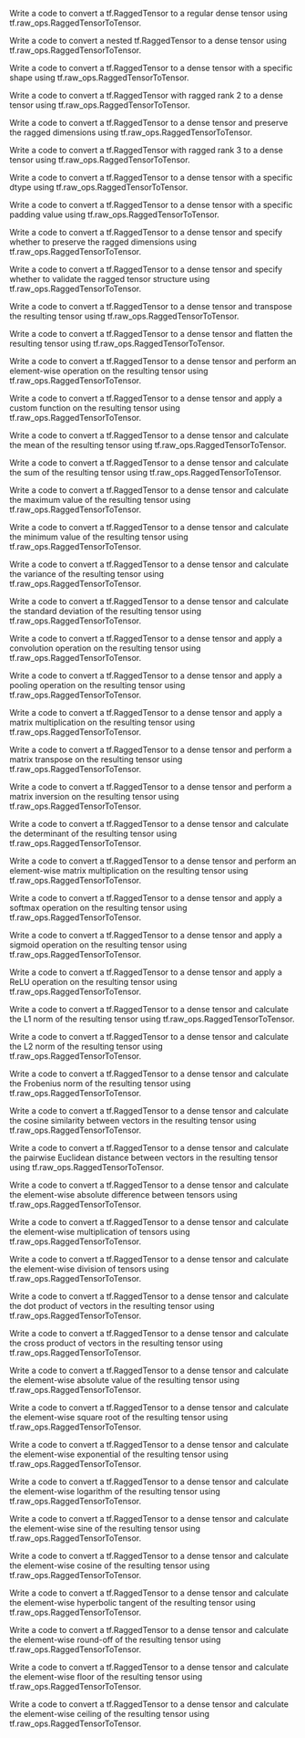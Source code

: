 Write a code to convert a tf.RaggedTensor to a regular dense tensor using tf.raw_ops.RaggedTensorToTensor.

Write a code to convert a nested tf.RaggedTensor to a dense tensor using tf.raw_ops.RaggedTensorToTensor.

Write a code to convert a tf.RaggedTensor to a dense tensor with a specific shape using tf.raw_ops.RaggedTensorToTensor.

Write a code to convert a tf.RaggedTensor with ragged rank 2 to a dense tensor using tf.raw_ops.RaggedTensorToTensor.

Write a code to convert a tf.RaggedTensor to a dense tensor and preserve the ragged dimensions using tf.raw_ops.RaggedTensorToTensor.

Write a code to convert a tf.RaggedTensor with ragged rank 3 to a dense tensor using tf.raw_ops.RaggedTensorToTensor.

Write a code to convert a tf.RaggedTensor to a dense tensor with a specific dtype using tf.raw_ops.RaggedTensorToTensor.

Write a code to convert a tf.RaggedTensor to a dense tensor with a specific padding value using tf.raw_ops.RaggedTensorToTensor.

Write a code to convert a tf.RaggedTensor to a dense tensor and specify whether to preserve the ragged dimensions using tf.raw_ops.RaggedTensorToTensor.

Write a code to convert a tf.RaggedTensor to a dense tensor and specify whether to validate the ragged tensor structure using tf.raw_ops.RaggedTensorToTensor.

Write a code to convert a tf.RaggedTensor to a dense tensor and transpose the resulting tensor using tf.raw_ops.RaggedTensorToTensor.

Write a code to convert a tf.RaggedTensor to a dense tensor and flatten the resulting tensor using tf.raw_ops.RaggedTensorToTensor.

Write a code to convert a tf.RaggedTensor to a dense tensor and perform an element-wise operation on the resulting tensor using tf.raw_ops.RaggedTensorToTensor.

Write a code to convert a tf.RaggedTensor to a dense tensor and apply a custom function on the resulting tensor using tf.raw_ops.RaggedTensorToTensor.

Write a code to convert a tf.RaggedTensor to a dense tensor and calculate the mean of the resulting tensor using tf.raw_ops.RaggedTensorToTensor.

Write a code to convert a tf.RaggedTensor to a dense tensor and calculate the sum of the resulting tensor using tf.raw_ops.RaggedTensorToTensor.

Write a code to convert a tf.RaggedTensor to a dense tensor and calculate the maximum value of the resulting tensor using tf.raw_ops.RaggedTensorToTensor.

Write a code to convert a tf.RaggedTensor to a dense tensor and calculate the minimum value of the resulting tensor using tf.raw_ops.RaggedTensorToTensor.

Write a code to convert a tf.RaggedTensor to a dense tensor and calculate the variance of the resulting tensor using tf.raw_ops.RaggedTensorToTensor.

Write a code to convert a tf.RaggedTensor to a dense tensor and calculate the standard deviation of the resulting tensor using tf.raw_ops.RaggedTensorToTensor.

Write a code to convert a tf.RaggedTensor to a dense tensor and apply a convolution operation on the resulting tensor using tf.raw_ops.RaggedTensorToTensor.

Write a code to convert a tf.RaggedTensor to a dense tensor and apply a pooling operation on the resulting tensor using tf.raw_ops.RaggedTensorToTensor.

Write a code to convert a tf.RaggedTensor to a dense tensor and apply a matrix multiplication on the resulting tensor using tf.raw_ops.RaggedTensorToTensor.

Write a code to convert a tf.RaggedTensor to a dense tensor and perform a matrix transpose on the resulting tensor using tf.raw_ops.RaggedTensorToTensor.

Write a code to convert a tf.RaggedTensor to a dense tensor and perform a matrix inversion on the resulting tensor using tf.raw_ops.RaggedTensorToTensor.

Write a code to convert a tf.RaggedTensor to a dense tensor and calculate the determinant of the resulting tensor using tf.raw_ops.RaggedTensorToTensor.

Write a code to convert a tf.RaggedTensor to a dense tensor and perform an element-wise matrix multiplication on the resulting tensor using tf.raw_ops.RaggedTensorToTensor.

Write a code to convert a tf.RaggedTensor to a dense tensor and apply a softmax operation on the resulting tensor using tf.raw_ops.RaggedTensorToTensor.

Write a code to convert a tf.RaggedTensor to a dense tensor and apply a sigmoid operation on the resulting tensor using tf.raw_ops.RaggedTensorToTensor.

Write a code to convert a tf.RaggedTensor to a dense tensor and apply a ReLU operation on the resulting tensor using tf.raw_ops.RaggedTensorToTensor.

Write a code to convert a tf.RaggedTensor to a dense tensor and calculate the L1 norm of the resulting tensor using tf.raw_ops.RaggedTensorToTensor.

Write a code to convert a tf.RaggedTensor to a dense tensor and calculate the L2 norm of the resulting tensor using tf.raw_ops.RaggedTensorToTensor.

Write a code to convert a tf.RaggedTensor to a dense tensor and calculate the Frobenius norm of the resulting tensor using tf.raw_ops.RaggedTensorToTensor.

Write a code to convert a tf.RaggedTensor to a dense tensor and calculate the cosine similarity between vectors in the resulting tensor using tf.raw_ops.RaggedTensorToTensor.

Write a code to convert a tf.RaggedTensor to a dense tensor and calculate the pairwise Euclidean distance between vectors in the resulting tensor using tf.raw_ops.RaggedTensorToTensor.

Write a code to convert a tf.RaggedTensor to a dense tensor and calculate the element-wise absolute difference between tensors using tf.raw_ops.RaggedTensorToTensor.

Write a code to convert a tf.RaggedTensor to a dense tensor and calculate the element-wise multiplication of tensors using tf.raw_ops.RaggedTensorToTensor.

Write a code to convert a tf.RaggedTensor to a dense tensor and calculate the element-wise division of tensors using tf.raw_ops.RaggedTensorToTensor.

Write a code to convert a tf.RaggedTensor to a dense tensor and calculate the dot product of vectors in the resulting tensor using tf.raw_ops.RaggedTensorToTensor.

Write a code to convert a tf.RaggedTensor to a dense tensor and calculate the cross product of vectors in the resulting tensor using tf.raw_ops.RaggedTensorToTensor.

Write a code to convert a tf.RaggedTensor to a dense tensor and calculate the element-wise absolute value of the resulting tensor using tf.raw_ops.RaggedTensorToTensor.

Write a code to convert a tf.RaggedTensor to a dense tensor and calculate the element-wise square root of the resulting tensor using tf.raw_ops.RaggedTensorToTensor.

Write a code to convert a tf.RaggedTensor to a dense tensor and calculate the element-wise exponential of the resulting tensor using tf.raw_ops.RaggedTensorToTensor.

Write a code to convert a tf.RaggedTensor to a dense tensor and calculate the element-wise logarithm of the resulting tensor using tf.raw_ops.RaggedTensorToTensor.

Write a code to convert a tf.RaggedTensor to a dense tensor and calculate the element-wise sine of the resulting tensor using tf.raw_ops.RaggedTensorToTensor.

Write a code to convert a tf.RaggedTensor to a dense tensor and calculate the element-wise cosine of the resulting tensor using tf.raw_ops.RaggedTensorToTensor.

Write a code to convert a tf.RaggedTensor to a dense tensor and calculate the element-wise hyperbolic tangent of the resulting tensor using tf.raw_ops.RaggedTensorToTensor.

Write a code to convert a tf.RaggedTensor to a dense tensor and calculate the element-wise round-off of the resulting tensor using tf.raw_ops.RaggedTensorToTensor.

Write a code to convert a tf.RaggedTensor to a dense tensor and calculate the element-wise floor of the resulting tensor using tf.raw_ops.RaggedTensorToTensor.

Write a code to convert a tf.RaggedTensor to a dense tensor and calculate the element-wise ceiling of the resulting tensor using tf.raw_ops.RaggedTensorToTensor.